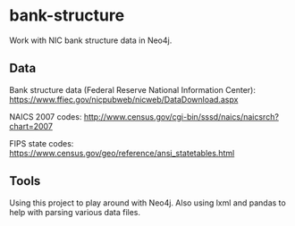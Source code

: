 # bank-structure
Work with NIC bank structure data in Neo4j.

## Data
Bank structure data (Federal Reserve National Information Center):
https://www.ffiec.gov/nicpubweb/nicweb/DataDownload.aspx

NAICS 2007 codes:
http://www.census.gov/cgi-bin/sssd/naics/naicsrch?chart=2007

FIPS state codes:
https://www.census.gov/geo/reference/ansi_statetables.html

## Tools
Using this project to play around with Neo4j. Also using lxml and pandas to help with parsing various data files.
